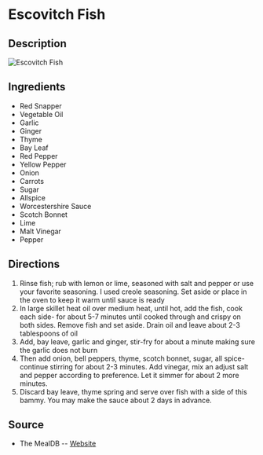# Escovitch Fish

## Description
![Escovitch Fish](https://www.themealdb.com/images/media/meals/1520084413.jpg "Escovitch Fish")

## Ingredients
- Red Snapper
- Vegetable Oil
- Garlic
- Ginger
- Thyme
- Bay Leaf
- Red Pepper
- Yellow Pepper
- Onion
- Carrots
- Sugar
- Allspice
- Worcestershire Sauce
- Scotch Bonnet
- Lime
- Malt Vinegar
- Pepper

## Directions
1. Rinse fish; rub with lemon or lime, seasoned with salt and pepper or use your favorite seasoning. I used creole seasoning. Set aside or place in the oven to keep it warm until sauce is ready
2. In large skillet heat oil over medium heat, until hot, add the fish, cook each side- for about 5-7 minutes until cooked through and crispy on both sides. Remove fish and set aside. Drain oil and leave about 2-3 tablespoons of oil
3. Add, bay leave, garlic and ginger, stir-fry for about a minute making sure the garlic does not burn
4. Then add onion, bell peppers, thyme, scotch bonnet, sugar, all spice-continue stirring for about 2-3 minutes. Add vinegar, mix an adjust salt and pepper according to preference. Let it simmer for about 2 more minutes. 
5. Discard bay leave, thyme spring and serve over fish with a side of this bammy. You may make the sauce about 2 days in advance.

## Source

- The MealDB -- [Website](https://themealdb.com)
